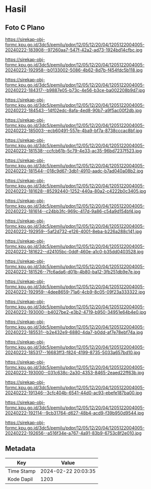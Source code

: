# Hasil

## Foto C Plano

https://sirekap-obj-formc.kpu.go.id/3dc5/pemilu/pdpr/12/05/12/20/04/1205122004005-20240222-183908--97260aa7-547f-42a2-ad73-1924bd14cfbc.jpg

https://sirekap-obj-formc.kpu.go.id/3dc5/pemilu/pdpr/12/05/12/20/04/1205122004005-20240222-192958--b0133002-5086-4b62-8d7b-f454fdc5b118.jpg

https://sirekap-obj-formc.kpu.go.id/3dc5/pemilu/pdpr/12/05/12/20/04/1205122004005-20240222-184317--b9887e05-b73c-4e56-b3ce-ba002208b9d7.jpg

https://sirekap-obj-formc.kpu.go.id/3dc5/pemilu/pdpr/12/05/12/20/04/1205122004005-20240222-184543--14f02edc-8afa-4ed8-90b7-a9f5ac00f2db.jpg

https://sirekap-obj-formc.kpu.go.id/3dc5/pemilu/pdpr/12/05/12/20/04/1205122004005-20240222-185003--ecb60491-557e-4ba9-bf7a-8738cccac8bf.jpg

https://sirekap-obj-formc.kpu.go.id/3dc5/pemilu/pdpr/12/05/12/20/04/1205122004005-20240222-181538--ccfcb61b-5c79-4e33-ac35-96bd7237f523.jpg

https://sirekap-obj-formc.kpu.go.id/3dc5/pemilu/pdpr/12/05/12/20/04/1205122004005-20240222-181544--018c9d67-3db1-4910-aadc-b7ad040a08b2.jpg

https://sirekap-obj-formc.kpu.go.id/3dc5/pemilu/pdpr/12/05/12/20/04/1205122004005-20240222-181628--85292440-1252-440a-80a2-c4222b0c3405.jpg

https://sirekap-obj-formc.kpu.go.id/3dc5/pemilu/pdpr/12/05/12/20/04/1205122004005-20240222-181614--c24bb3fc-969c-417d-9a86-c54a9d154bf4.jpg

https://sirekap-obj-formc.kpu.go.id/3dc5/pemilu/pdpr/12/05/12/20/04/1205122004005-20240222-192959--5af2d732-e126-4001-8eba-b226a288c141.jpg

https://sirekap-obj-formc.kpu.go.id/3dc5/pemilu/pdpr/12/05/12/20/04/1205122004005-20240222-181622--d24105bc-0ddf-460e-a1c0-b35dd0403528.jpg

https://sirekap-obj-formc.kpu.go.id/3dc5/pemilu/pdpr/12/05/12/20/04/1205122004005-20240222-181526--7fc6ada6-d01b-4b80-ba12-3fb251db9e7e.jpg

https://sirekap-obj-formc.kpu.go.id/3dc5/pemilu/pdpr/12/05/12/20/04/1205122004005-20240222-192959--4dee8659-71a6-4cb9-8c05-09f23a333322.jpg

https://sirekap-obj-formc.kpu.go.id/3dc5/pemilu/pdpr/12/05/12/20/04/1205122004005-20240222-193000--b4027be2-e3b2-4719-b950-34951e64b4e0.jpg

https://sirekap-obj-formc.kpu.go.id/3dc5/pemilu/pdpr/12/05/12/20/04/1205122004005-20240222-185531--b2e432e9-6880-4da7-b0dd-af7e78ebf74a.jpg

https://sirekap-obj-formc.kpu.go.id/3dc5/pemilu/pdpr/12/05/12/20/04/1205122004005-20240222-185317--16683ff3-f824-4199-8735-5033a657bd10.jpg

https://sirekap-obj-formc.kpu.go.id/3dc5/pemilu/pdpr/12/05/12/20/04/1205122004005-20240222-193000--031c638c-2a30-4353-8465-2eaed22ff63b.jpg

https://sirekap-obj-formc.kpu.go.id/3dc5/pemilu/pdpr/12/05/12/20/04/1205122004005-20240222-191346--3cfc404b-6541-44d0-ac93-ebefe187ba00.jpg

https://sirekap-obj-formc.kpu.go.id/3dc5/pemilu/pdpr/12/05/12/20/04/1205122004005-20240222-192114--9cb31764-d627-48b4-acd9-f39b950d9544.jpg

https://sirekap-obj-formc.kpu.go.id/3dc5/pemilu/pdpr/12/05/12/20/04/1205122004005-20240222-192656--a516f34e-a767-4a91-83b9-6753c8f2e010.jpg


## Metadata

| Key        | Value               |
| ---------- | ------------------- |
| Time Stamp | 2024-02-22 20:03:35 |
| Kode Dapil | 1203                |



